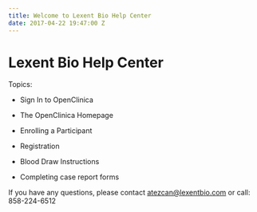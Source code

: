 ```yaml
---
title: Welcome to Lexent Bio Help Center
date: 2017-04-22 19:47:00 Z
---
```


# Lexent Bio Help Center

Topics:

* Sign In to OpenClinica

* The OpenClinica Homepage

* Enrolling a Participant

* Registration

* Blood Draw Instructions

* Completing case report forms

If you have any questions, please contact atezcan@lexentbio.com or call: 858-224-6512